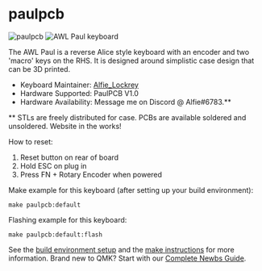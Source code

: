 # paulpcb

![paulpcb](https://i.imgur.com/BZneAHS.jpeg)
![AWL Paul keyboard](https://i.imgur.com/dRibVfa.jpeg)

The AWL Paul is a reverse Alice style keyboard with an encoder and two 'macro' keys on the RHS. It is designed around simplistic case design that can be 3D printed.

* Keyboard Maintainer: [Alfie_Lockrey](https://github.com/AlfieLockrey)
* Hardware Supported: PaulPCB V1.0 
* Hardware Availability: Message me on Discord @ Alfie#6783.**

** STLs are freely distributed for case. PCBs are available soldered and unsoldered. Website in the works!

How to reset:
1) Reset button on rear of board
2) Hold ESC on plug in
3) Press FN + Rotary Encoder when powered

Make example for this keyboard (after setting up your build environment):

    make paulpcb:default

Flashing example for this keyboard:

    make paulpcb:default:flash

See the [build environment setup](https://docs.qmk.fm/#/getting_started_build_tools) and the [make instructions](https://docs.qmk.fm/#/getting_started_make_guide) for more information. Brand new to QMK? Start with our [Complete Newbs Guide](https://docs.qmk.fm/#/newbs).

